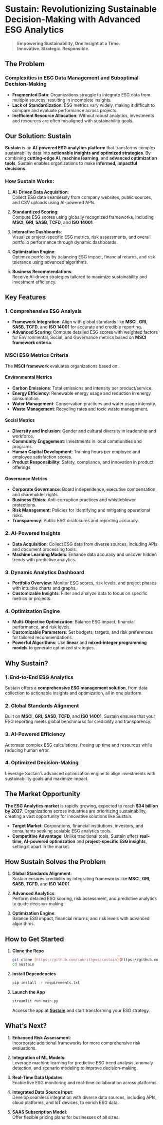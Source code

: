 # **Sustain: Revolutionizing Sustainable Decision-Making with Advanced ESG Analytics**

> **Empowering Sustainability, One Insight at a Time.**  
> **Innovative. Strategic. Responsible.**

## **The Problem**

### **Complexities in ESG Data Management and Suboptimal Decision-Making**  
- **Fragmented Data**: Organizations struggle to integrate ESG data from multiple sources, resulting in incomplete insights.  
- **Lack of Standardization**: ESG metrics vary widely, making it difficult to compare and evaluate performance across projects.  
- **Inefficient Resource Allocation**: Without robust analytics, investments and resources are often misaligned with sustainability goals.  



## **Our Solution: Sustain**

**Sustain** is an **AI-powered ESG analytics platform** that transforms complex sustainability data into **actionable insights and optimized strategies**. By combining **cutting-edge AI**, **machine learning**, and **advanced optimization tools**, Sustain enables organizations to make **informed, impactful decisions**.  

### **How Sustain Works:**

1. **AI-Driven Data Acquisition**:  
   Collect ESG data seamlessly from company websites, public sources, and CSV uploads using AI-powered APIs.  

2. **Standardized Scoring**:  
   Compute ESG scores using globally recognized frameworks, including **MSCI**, **GRI**, **SASB**, **TCFD**, and **ISO 14001**.  

3. **Interactive Dashboards**:  
   Visualize project-specific ESG metrics, risk assessments, and overall portfolio performance through dynamic dashboards.  

4. **Optimization Engine**:  
   Optimize portfolios by balancing ESG impact, financial returns, and risk tolerance using advanced algorithms.  

5. **Business Recommendations**:  
   Receive AI-driven strategies tailored to maximize sustainability and investment efficiency.  



## **Key Features**

### **1. Comprehensive ESG Analysis**
- **Framework Integration**: Align with global standards like **MSCI**, **GRI**, **SASB**, **TCFD**, and **ISO 14001** for accurate and credible reporting.  
- **Advanced Scoring**: Compute detailed ESG scores with weighted factors for Environmental, Social, and Governance metrics based on **MSCI framework criteria**.  

### **MSCI ESG Metrics Criteria**  

The **MSCI framework** evaluates organizations based on:  
#### **Environmental Metrics**  
- **Carbon Emissions**: Total emissions and intensity per product/service.  
- **Energy Efficiency**: Renewable energy usage and reduction in energy consumption.  
- **Water Management**: Conservation practices and water usage intensity.  
- **Waste Management**: Recycling rates and toxic waste management.  

#### **Social Metrics**  
- **Diversity and Inclusion**: Gender and cultural diversity in leadership and workforce.  
- **Community Engagement**: Investments in local communities and programs.  
- **Human Capital Development**: Training hours per employee and employee satisfaction scores.  
- **Product Responsibility**: Safety, compliance, and innovation in product offerings.  

#### **Governance Metrics**  
- **Corporate Governance**: Board independence, executive compensation, and shareholder rights.  
- **Business Ethics**: Anti-corruption practices and whistleblower protections.  
- **Risk Management**: Policies for identifying and mitigating operational risks.  
- **Transparency**: Public ESG disclosures and reporting accuracy.  



### **2. AI-Powered Insights**  
- **Data Acquisition**: Collect ESG data from diverse sources, including APIs and document processing tools.  
- **Machine Learning Models**: Enhance data accuracy and uncover hidden trends with predictive analytics.  

### **3. Dynamic Analytics Dashboard**  
- **Portfolio Overview**: Monitor ESG scores, risk levels, and project phases with intuitive charts and graphs.  
- **Customizable Insights**: Filter and analyze data to focus on specific metrics or projects.  

### **4. Optimization Engine**  
- **Multi-Objective Optimization**: Balance ESG impact, financial performance, and risk levels.  
- **Customizable Parameters**: Set budgets, targets, and risk preferences for tailored recommendations.  
- **Powerful Algorithms**: Use **linear** and **mixed-integer programming models** to generate optimized strategies.  



## **Why Sustain?**

### **1. End-to-End ESG Analytics**  
Sustain offers a **comprehensive ESG management solution**, from data collection to actionable insights and optimization, all in one platform.  

### **2. Global Standards Alignment**  
Built on **MSCI**, **GRI**, **SASB**, **TCFD**, and **ISO 14001**, Sustain ensures that your ESG reporting meets global benchmarks for credibility and transparency.  

### **3. AI-Powered Efficiency**  
Automate complex ESG calculations, freeing up time and resources while reducing human error.  

### **4. Optimized Decision-Making**  
Leverage Sustain’s advanced optimization engine to align investments with sustainability goals and maximize impact.  



## **The Market Opportunity**

**The ESG Analytics market** is rapidly growing, expected to reach **$34 billion by 2027**. Organizations across industries are prioritizing sustainability, creating a vast opportunity for innovative solutions like Sustain.  

- **Target Market**: Corporations, financial institutions, investors, and consultants seeking scalable ESG analytics tools.  
- **Competitive Advantage**: Unlike traditional tools, Sustain offers **real-time, AI-powered optimization** and **project-specific ESG insights**, setting it apart in the market.  



## **How Sustain Solves the Problem**

1. **Global Standards Alignment**:  
   Sustain ensures credibility by integrating frameworks like **MSCI**, **GRI**, **SASB**, **TCFD**, and **ISO 14001**.  

2. **Advanced Analytics**:  
   Perform detailed ESG scoring, risk assessment, and predictive analytics to guide decision-making.  

3. **Optimization Engine**:  
   Balance ESG impact, financial returns, and risk levels with advanced algorithms.  



## **How to Get Started**

1. **Clone the Repo**  
    ```bash
    git clone [https://github.com/sukrithpvs/sustain](https://github.com/sanjayperam04/Sustain).git
    cd sustain
    ```

2. **Install Dependencies**  
    ```bash
    pip install -r requirements.txt
    ```

3. **Launch the App**  
    ```bash
    streamlit run main.py
    ```

    Access the app at [**Sustain**](https://sustain.streamlit.app/) and start transforming your ESG strategy.


## **What’s Next?**

1. **Enhanced Risk Assessment**:  
   Incorporate additional frameworks for more comprehensive risk evaluations.  

2. **Integration of ML Models**:  
   Leverage machine learning for predictive ESG trend analysis, anomaly detection, and scenario modeling to improve decision-making.  

3. **Real-Time Data Updates**:  
   Enable live ESG monitoring and real-time collaboration across platforms.  

4. **Integrated Data Source Input**:  
   Develop seamless integration with diverse data sources, including APIs, cloud platforms, and IoT devices, to enrich ESG data.  

5. **SAAS Subscription Model**:  
   Offer flexible pricing plans for businesses of all sizes.  
